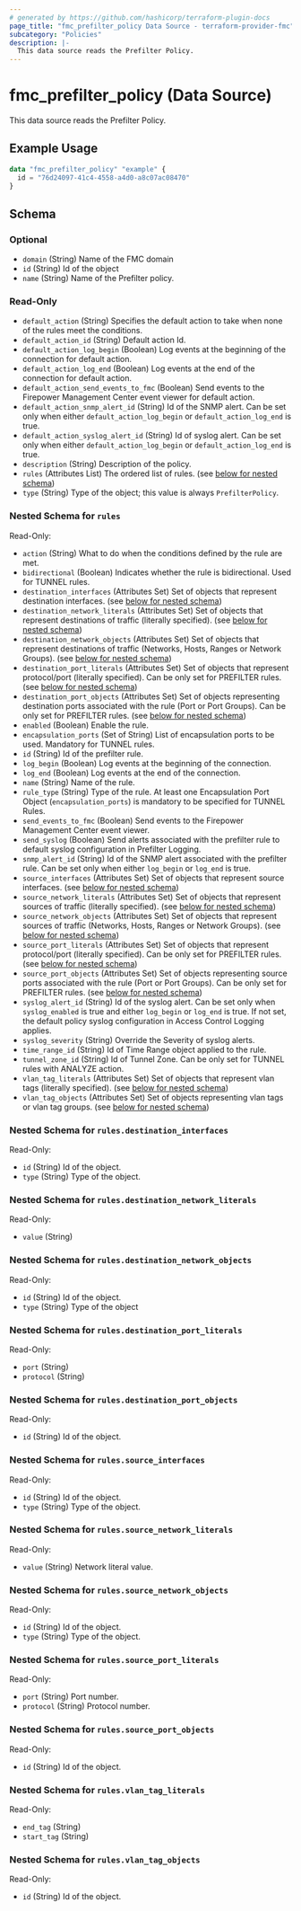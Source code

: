 ```yaml
---
# generated by https://github.com/hashicorp/terraform-plugin-docs
page_title: "fmc_prefilter_policy Data Source - terraform-provider-fmc"
subcategory: "Policies"
description: |-
  This data source reads the Prefilter Policy.
---
```


# fmc_prefilter_policy (Data Source)

This data source reads the Prefilter Policy.

## Example Usage

```terraform
data "fmc_prefilter_policy" "example" {
  id = "76d24097-41c4-4558-a4d0-a8c07ac08470"
}
```

<!-- schema generated by tfplugindocs -->
## Schema

### Optional

- `domain` (String) Name of the FMC domain
- `id` (String) Id of the object
- `name` (String) Name of the Prefilter policy.

### Read-Only

- `default_action` (String) Specifies the default action to take when none of the rules meet the conditions.
- `default_action_id` (String) Default action Id.
- `default_action_log_begin` (Boolean) Log events at the beginning of the connection for default action.
- `default_action_log_end` (Boolean) Log events at the end of the connection for default action.
- `default_action_send_events_to_fmc` (Boolean) Send events to the Firepower Management Center event viewer for default action.
- `default_action_snmp_alert_id` (String) Id of the SNMP alert. Can be set only when either `default_action_log_begin` or `default_action_log_end` is true.
- `default_action_syslog_alert_id` (String) Id of syslog alert. Can be set only when either `default_action_log_begin` or `default_action_log_end` is true.
- `description` (String) Description of the policy.
- `rules` (Attributes List) The ordered list of rules. (see [below for nested schema](#nestedatt--rules))
- `type` (String) Type of the object; this value is always `PrefilterPolicy`.

<a id="nestedatt--rules"></a>
### Nested Schema for `rules`

Read-Only:

- `action` (String) What to do when the conditions defined by the rule are met.
- `bidirectional` (Boolean) Indicates whether the rule is bidirectional. Used for TUNNEL rules.
- `destination_interfaces` (Attributes Set) Set of objects that represent destination interfaces. (see [below for nested schema](#nestedatt--rules--destination_interfaces))
- `destination_network_literals` (Attributes Set) Set of objects that represent destinations of traffic (literally specified). (see [below for nested schema](#nestedatt--rules--destination_network_literals))
- `destination_network_objects` (Attributes Set) Set of objects that represent destinations of traffic (Networks, Hosts, Ranges or Network Groups). (see [below for nested schema](#nestedatt--rules--destination_network_objects))
- `destination_port_literals` (Attributes Set) Set of objects that represent protocol/port (literally specified). Can be only set for PREFILTER rules. (see [below for nested schema](#nestedatt--rules--destination_port_literals))
- `destination_port_objects` (Attributes Set) Set of objects representing destination ports associated with the rule (Port or Port Groups). Can be only set for PREFILTER rules. (see [below for nested schema](#nestedatt--rules--destination_port_objects))
- `enabled` (Boolean) Enable the rule.
- `encapsulation_ports` (Set of String) List of encapsulation ports to be used. Mandatory for TUNNEL rules.
- `id` (String) Id of the prefilter rule.
- `log_begin` (Boolean) Log events at the beginning of the connection.
- `log_end` (Boolean) Log events at the end of the connection.
- `name` (String) Name of the rule.
- `rule_type` (String) Type of the rule. At least one Encapsulation Port Object (`encapsulation_ports`) is mandatory to be specified for TUNNEL Rules.
- `send_events_to_fmc` (Boolean) Send events to the Firepower Management Center event viewer.
- `send_syslog` (Boolean) Send alerts associated with the prefilter rule to default syslog configuration in Prefilter Logging.
- `snmp_alert_id` (String) Id of the SNMP alert associated with the prefilter rule. Can be set only when either `log_begin` or `log_end` is true.
- `source_interfaces` (Attributes Set) Set of objects that represent source interfaces. (see [below for nested schema](#nestedatt--rules--source_interfaces))
- `source_network_literals` (Attributes Set) Set of objects that represent sources of traffic (literally specified). (see [below for nested schema](#nestedatt--rules--source_network_literals))
- `source_network_objects` (Attributes Set) Set of objects that represent sources of traffic (Networks, Hosts, Ranges or Network Groups). (see [below for nested schema](#nestedatt--rules--source_network_objects))
- `source_port_literals` (Attributes Set) Set of objects that represent protocol/port (literally specified). Can be only set for PREFILTER rules. (see [below for nested schema](#nestedatt--rules--source_port_literals))
- `source_port_objects` (Attributes Set) Set of objects representing source ports associated with the rule (Port or Port Groups). Can be only set for PREFILTER rules. (see [below for nested schema](#nestedatt--rules--source_port_objects))
- `syslog_alert_id` (String) Id of the syslog alert. Can be set only when `syslog_enabled` is true and either `log_begin` or `log_end` is true. If not set, the default policy syslog configuration in Access Control Logging applies.
- `syslog_severity` (String) Override the Severity of syslog alerts.
- `time_range_id` (String) Id of Time Range object applied to the rule.
- `tunnel_zone_id` (String) Id of Tunnel Zone. Can be only set for TUNNEL rules with ANALYZE action.
- `vlan_tag_literals` (Attributes Set) Set of objects that represent vlan tags (literally specified). (see [below for nested schema](#nestedatt--rules--vlan_tag_literals))
- `vlan_tag_objects` (Attributes Set) Set of objects representing vlan tags or vlan tag groups. (see [below for nested schema](#nestedatt--rules--vlan_tag_objects))

<a id="nestedatt--rules--destination_interfaces"></a>
### Nested Schema for `rules.destination_interfaces`

Read-Only:

- `id` (String) Id of the object.
- `type` (String) Type of the object.


<a id="nestedatt--rules--destination_network_literals"></a>
### Nested Schema for `rules.destination_network_literals`

Read-Only:

- `value` (String)


<a id="nestedatt--rules--destination_network_objects"></a>
### Nested Schema for `rules.destination_network_objects`

Read-Only:

- `id` (String) Id of the object.
- `type` (String) Type of the object


<a id="nestedatt--rules--destination_port_literals"></a>
### Nested Schema for `rules.destination_port_literals`

Read-Only:

- `port` (String)
- `protocol` (String)


<a id="nestedatt--rules--destination_port_objects"></a>
### Nested Schema for `rules.destination_port_objects`

Read-Only:

- `id` (String) Id of the object.


<a id="nestedatt--rules--source_interfaces"></a>
### Nested Schema for `rules.source_interfaces`

Read-Only:

- `id` (String) Id of the object.
- `type` (String) Type of the object.


<a id="nestedatt--rules--source_network_literals"></a>
### Nested Schema for `rules.source_network_literals`

Read-Only:

- `value` (String) Network literal value.


<a id="nestedatt--rules--source_network_objects"></a>
### Nested Schema for `rules.source_network_objects`

Read-Only:

- `id` (String) Id of the object.
- `type` (String) Type of the object.


<a id="nestedatt--rules--source_port_literals"></a>
### Nested Schema for `rules.source_port_literals`

Read-Only:

- `port` (String) Port number.
- `protocol` (String) Protocol number.


<a id="nestedatt--rules--source_port_objects"></a>
### Nested Schema for `rules.source_port_objects`

Read-Only:

- `id` (String) Id of the object.


<a id="nestedatt--rules--vlan_tag_literals"></a>
### Nested Schema for `rules.vlan_tag_literals`

Read-Only:

- `end_tag` (String)
- `start_tag` (String)


<a id="nestedatt--rules--vlan_tag_objects"></a>
### Nested Schema for `rules.vlan_tag_objects`

Read-Only:

- `id` (String) Id of the object.
